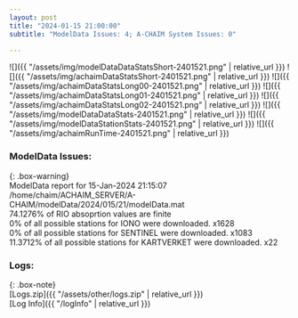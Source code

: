 ```yaml
---
layout: post
title: "2024-01-15 21:00:00"
subtitle: "ModelData Issues: 4; A-CHAIM System Issues: 0"

---
```


![]({{ "/assets/img/modelDataDataStatsShort-2401521.png" | relative_url }})
![]({{ "/assets/img/achaimDataStatsShort-2401521.png" | relative_url }})
![]({{ "/assets/img/achaimDataStatsLong00-2401521.png" | relative_url }})
![]({{ "/assets/img/achaimDataStatsLong01-2401521.png" | relative_url }})
![]({{ "/assets/img/achaimDataStatsLong02-2401521.png" | relative_url }})
![]({{ "/assets/img/modelDataDataStats-2401521.png" | relative_url }})
![]({{ "/assets/img/modelDataStationStats-2401521.png" | relative_url }})
![]({{ "/assets/img/achaimRunTime-2401521.png" | relative_url }})


### ModelData Issues:  
  
{: .box-warning}  
 ModelData report for 15-Jan-2024 21:15:07   
 /home/chaim/ACHAIM_SERVER/A-CHAIM/modelData/2024/015/21/modelData.mat   
 74.1276% of RIO absoprtion values are finite   
 0% of all possible stations for IONO were downloaded. x1628   
 0% of all possible stations for SENTINEL were downloaded. x1083   
 11.3712% of all possible stations for KARTVERKET were downloaded. x22   
  


### Logs:  
  
{: .box-note}  
[Logs.zip]({{ "/assets/other/logs.zip" | relative_url }})  
[Log Info]({{ "/logInfo" | relative_url }})  
